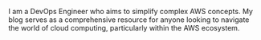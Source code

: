 I am a DevOps Engineer who aims to simplify complex AWS concepts. My blog serves as a comprehensive resource for anyone looking to navigate the world of cloud computing, particularly within the AWS ecosystem.

